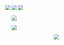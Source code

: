 <html>
  <body>
    <p align="center">
<img src="https://ukusyaoi.neocities.org/thing/9teen.png"> <img src="https://ukusyaoi.neocities.org/thing/shehim.png"> <img src="https://ukusyaoi.neocities.org/thing/turkish.png">
       <p align="center">
<img src="https://ukusyaoi.neocities.org/github/fujodangboy.png">
<p align="center">
<img src="https://ukusyaoi.neocities.org/github/sern.png">
  <p align="center">
    </body>
</html>


　　　　　　　　　　　　　　　　　　　　　　　　　　　![](https://komarev.com/ghpvc/?username=ukusyaoi&color=95c4bc&label=My+Fans&base=500&abbreviated=true)
